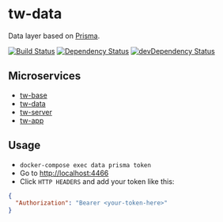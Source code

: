 # tw-data

Data layer based on [Prisma](https://github.com/prismagraphql/prisma).

[![Build Status](https://img.shields.io/circleci/project/github/adriancarriger/tw-data/develop.svg?maxAge=60)](https://circleci.com/gh/adriancarriger/tw-data)
[![Dependency Status](https://img.shields.io/david/adriancarriger/tw-data/develop.svg?maxAge=60)](https://david-dm.org/adriancarriger/tw-data)
[![devDependency Status](https://img.shields.io/david/dev/adriancarriger/tw-data/develop.svg?maxAge=60)](https://david-dm.org/adriancarriger/tw-data?type=dev)

## Microservices

- [tw-base](https://github.com/adriancarriger/tw-base)
- [tw-data](https://github.com/adriancarriger/tw-data)
- [tw-server](https://github.com/adriancarriger/tw-server)
- [tw-app](https://github.com/adriancarriger/tw-app)

## Usage

- `docker-compose exec data prisma token`
- Go to [http://localhost:4466](http://localhost:4466)
- Click `HTTP HEADERS` and add your token like this:

```json
{
  "Authorization": "Bearer <your-token-here>"
}
```
